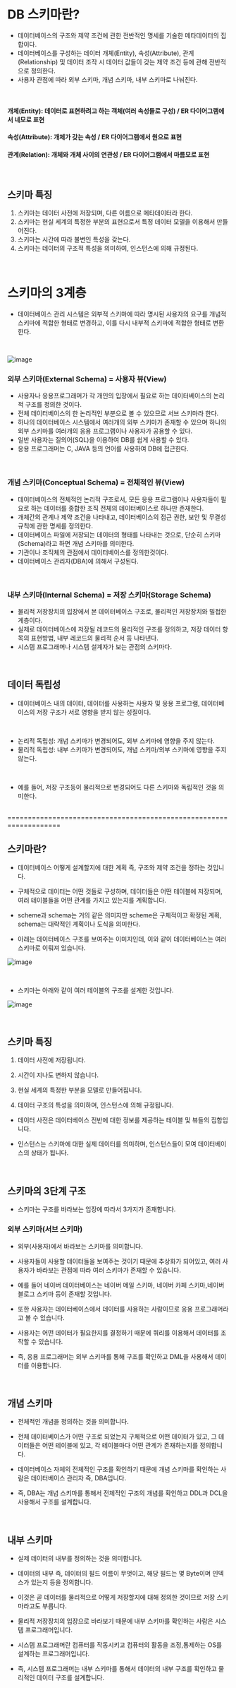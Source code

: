 # DB 스키마란?
- 데이터베이스의 구조와 제약 조건에 관한 전반적인 명세를 기술한 메타데이터의 집합이다.
- 데이터베이스를 구성하는 데이터 개체(Entity), 속성(Attribute), 관계(Relationship) 및 데이터 조작 시 데이터 값들이 갖는 제약 조건 등에 관해 전반적으로 정의한다.
- 사용자 관점에 따라 외부 스키마, 개념 스키마, 내부 스키마로 나눠진다.

</br>

#### 개체(Entity): 데이터로 표현하려고 하는 객체(여러 속성들로 구성) / ER 다이어그램에서 네모로 표현
#### 속성(Attribute): 개체가 갖는 속성 / ER 다이어그램에서 원으로 표현
#### 관계(Relation): 개체와 개체 사이의 연관성 / ER 다이어그램에서 마름모로 표현

</br>

## 스키마 특징
1. 스키마는 데이터 사전에 저장되며, 다른 이름으로 메타데이터라 한다.
2. 스키마는 현실 세계의 특정한 부분의 표현으로서 특정 데이터 모델을 이용해서 만들어진다.
3. 스키마는 시간에 따라 불변인 특성을 갖는다.
4. 스키마는 데이터의 구조적 특성을 의미하여, 인스턴스에 의해 규정된다.


</br>


# 스키마의 3계층
- 데이터베이스 관리 시스템은 외부적 스키마에 따라 명시된 사용자의 요구를 개념적 스키마에 적합한 형태로 변경하고, 이를 다시 내부적 스키마에 적합한 형태로 변환한다.

</br>

![image](https://github.com/leesuuuuumm/CS-study_for_interview/assets/58407737/b5297c0a-40c5-45aa-87a6-062531721341)

### 외부 스키마(External Schema) = 사용자 뷰(View)
- 사용자나 응용프로그래머가 각 개인의 입장에서 필요로 하는 데이터베이스의 논리적 구조를 정의한 것이다.
- 전체 데이터베이스의 한 논리적인 부분으로 볼 수 있으므로 서브 스키마라 한다.
- 하나의 데이터베이스 시스템에서 여러개의 외부 스키마가 존재할 수 있으며 하나의 외부 스키마를 여러개의 응용 프로그램이나 사용자가 공용할 수 있다.
- 일반 사용자는 질의어(SQL)을 이용하여 DB를 쉽게 사용할 수 있다.
- 응용 프로그래머는 C, JAVA 등의 언어를 사용하여 DB에 접근한다.

</br>

### 개념 스키마(Conceptual Schema) = 전체적인 뷰(View)
- 데이터베이스의 전체적인 논리적 구조로서, 모든 응용 프로그램이나 사용자들이 필요로 하는 데이터를 종합한 조직 전체의 데이터베이스로 하나만 존재한다.
- 개체간의 관계나 제약 조건을 나타내고, 데이터베이스의 접근 권한, 보안 및 무결성 규칙에 관한 명세를 정의한다.
- 데이터베이스 파일에 저장되는 데이터의 형태를 나타내는 것으로, 단순히 스키마(Schema)라고 하면 개념 스키마를 의미한다.
- 기관이나 조직체의 관점에서 데이터베이스를 정의한것이다.
- 데이터베이스 관리자(DBA)에 의해서 구성된다.

</br>

### 내부 스키마(Internal Schema) = 저장 스키마(Storage Schema)
- 물리적 저장장치의 입장에서 본 데이터베이스 구조로, 물리적인 저장장치와 밀접한 계층이다.
- 실제로 데이터베이스에 저장될 레코드의 물리적인 구조를 정의하고, 저장 데이터 항목의 표현방법, 내부 레코드의 물리적 순서 등 나타낸다.
- 시스템 프로그래머나 시스템 설계자가 보는 관점의 스키마다.

</br>

## 데이터 독립성
- 데이터베이스 내의 데이터, 데이터를 사용하는 사용자 및 응용 프로그램, 데이터베이스의 저장 구조가 서로 영향을 받지 않는 성질이다.

</br>

- 논리적 독립성: 개념 스키마가 변경되어도, 외부 스키마에 영향을 주지 않는다.
- 물리적 독립성: 내부 스키마가 변경되어도, 개념 스키마/외부 스키마에 영향을 주지 않는다.

</br>

- 예를 들어, 저장 구조등이 물리적으로 변경되어도 다른 스키마와 독립적인 것을 의미한다.


</br>
===================================================================

## 스키마란?

- 데이터베이스 어떻게 설계할지에 대한 계획 즉, 구조와 제약 조건을 정하는 것입니다.

- 구체적으로 데이터는 어떤 것들로 구성하며, 데이터들은 어떤 테이블에 저장되며, 여러 테이블들을 어떤 관계를 가지고 있는지를 계획합니다.

 

- scheme과 schema는 거의 같은 의미지만 scheme은 구체적이고 확정된 계획, schema는 대략적인 계획이나 도식을 의미한다.

- 아래는 데이터베이스 구조를 보여주는 이미지인데, 이와 같이 데이터베이스는 여러 스키마로 이뤄져 있습니다. 

![image](https://github.com/leesuuuuumm/CS-study_for_interview/assets/58407737/39cf0071-7120-44aa-8d3d-2a3ee1cba08b)



 </br>

- 스키마는 아래와 같이 여러 테이블의 구조를 설계한 것입니다.

![image](https://github.com/leesuuuuumm/CS-study_for_interview/assets/58407737/c84821d2-fa6f-42d8-a05c-baab0e6703a8) 

</br>


## 스키마 특징

1. 데이터 사전에 저장됩니다.

2. 시간이 지나도 변하지 않습니다.

3. 현실 세계의 특정한 부분을 모델로 만들어집니다.

4. 데이터 구조의 특성을 의미하며, 인스턴스에 의해 규정됩니다.
 

* 데이터 사전은 데이터베이스 전반에 대한 정보를 제공하는 테이블 및 뷰들의 집합입니다.

* 인스턴스는 스키마에 대한 실제 데이터를 의미하며, 인스턴스들이 모여 데이터베이스의 상태가 됩니다.


</br>

## 스키마의 3단계 구조
- 스키마는 구조를 바라보는 입장에 따라서 3가지가 존재합니다.


### 외부 스키마(서브 스키마)

- 외부(사용자)에서 바라보는 스키마를 의미합니다.

- 사용자들이 사용할 데이터들을 보여주는 것이기 때문에 추상화가 되어있고, 여러 사용자가 바라보는 관점에 따라 여러 스키마가 존재할 수 있습니다.

- 예를 들어 네이버 데이터베이스는 네이버 메일 스키마, 네이버 카페 스키마,네이버 블로그 스키마 등이 존재할 것입니다.

- 또한 사용자는 데이터베이스에서 데이터를 사용하는 사람이므로 응용 프로그래머라고 볼 수 있습니다.

- 사용자는 어떤 데이터가 필요한지를 결정하기 때문에 쿼리를 이용해서 데이터를 조작할 수 있습니다.


- 즉, 응용 프로그래머는 외부 스키마를 통해 구조를 확인하고 DML을 사용해서 데이터를 이용합니다. 

</br>

## 개념 스키마

- 전체적인 개념을 정의하는 것을 의미합니다.

- 전체 데이터베이스가 어떤 구조로 되었는지 구체적으로 어떤 데이터가 있고, 그 데이터들은 어떤 테이블에 있고, 각 테이블마다 어떤 관계가 존재하는지를 정의합니다.

- 데이터베이스 자체의 전체적인 구조를 확인하기 때문에 개념 스키마를 확인하는 사람은 데이터베이스 관리자 즉, DBA입니다.

- 즉, DBA는 개념 스키마를 통해서 전체적인 구조의 개념를 확인하고 DDL과 DCL을 사용해서 구조를 설계합니다.

</br>

## 내부 스키마

- 실제 데이터의 내부를 정의하는 것을 의미합니다.

- 데이터의 내부 즉, 데이터의 필드 이름이 무엇이고, 해당 필드는 몇 Byte이며 인덱스가 있는지 등을 정의합니다.

- 이것은 곧 데이터를 물리적으로 어떻게 저장할지에 대해 정의한 것이므로 저장 스키마라고도 부릅니다.

- 물리적 저장장치의 입장으로 바라보기 때문에 내부 스키마를 확인하는 사람은 시스템 프로그래머입니다.

- 시스템 프로그래머란 컴퓨터를 작동시키고 컴퓨터의 활동을 조정,통제하는 OS를 설계하는 프로그래머입니다.

- 즉, 시스템 프로그래머는 내부 스키마를 통해서 데이터의 내부 구조를 확인하고 물리적인 데이터 구조를 설계합니다.

</br>

